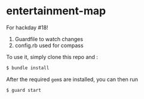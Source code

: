 entertainment-map
=================

For hackday #18!

1. Guardfile to watch changes
2. config.rb used for compass

To use it, simply clone this repo and :

```sh
$ bundle install
```

After the required `gem`s are installed, you can then run

```sh
$ guard start

